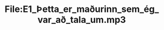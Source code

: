 ---
title: File:E1_Þetta_er_maðurinn_sem_ég_var_að_tala_um.mp3
recording of: Þetta er maðurinn sem ég var að tala um.
reading speed: slow
speaker: E
license: CC0
---